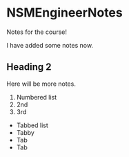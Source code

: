 # NSMEngineerNotes
Notes for the course!

I have added some notes now.

## Heading 2
Here will be more notes.
1. Numbered list
1. 2nd
1. 3rd

- Tabbed list
- Tabby
- Tab
- Tab